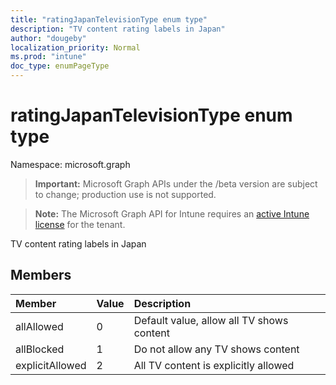 ```yaml
---
title: "ratingJapanTelevisionType enum type"
description: "TV content rating labels in Japan"
author: "dougeby"
localization_priority: Normal
ms.prod: "intune"
doc_type: enumPageType
---
```


# ratingJapanTelevisionType enum type

Namespace: microsoft.graph

> **Important:** Microsoft Graph APIs under the /beta version are subject to change; production use is not supported.

> **Note:** The Microsoft Graph API for Intune requires an [active Intune license](https://go.microsoft.com/fwlink/?linkid=839381) for the tenant.

TV content rating labels in Japan

## Members
|Member|Value|Description|
|:---|:---|:---|
|allAllowed|0|Default value, allow all TV shows content|
|allBlocked|1|Do not allow any TV shows content|
|explicitAllowed|2|All TV content is explicitly allowed|






